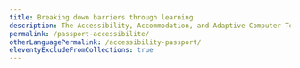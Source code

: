 ```yaml
---
title: Breaking down barriers through learning
description: The Accessibility, Accommodation, and Adaptive Computer Technology (AAACT) Program at Shared Services Canada (SSC) provides free, expert-led training and resources to promote accessibility and inclusion in the Government of Canada. Available in English and French, these flexible learning sessions are designed by accessibility experts with lived experience and can be delivered in-person, online, or in a hybrid format.
permalink: /passport-accessibilite/
otherLanguagePermalink: /accessibility-passport/
eleventyExcludeFromCollections: true
---
```

